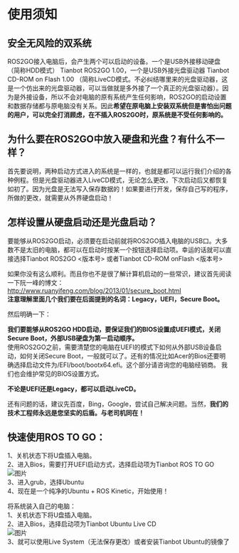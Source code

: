 # 使用须知  
## 安全无风险的双系统
ROS2GO接入电脑后，会产生两个可以启动的设备。一个是USB外接移动硬盘（简称HDD模式） Tianbot ROS2GO 1.00，一个是USB外接光盘驱动器 Tianbot CD-ROM on Flash 1.00  （简称LiveCD模式。不必纠结哪里来的光盘驱动器，这是一个仿出来的光盘驱动器，可以当做就是多外接了一个真正的光盘驱动器）。因为是外接设备，所以不会对电脑的原有系统产生任何影响，ROS2GO的启动设置和数据存储都与原电脑没有关系。因此**希望在原电脑上安装双系统但是害怕出问题的用户，可以完全打消顾虑，在不插入ROS2GO时，原系统是不受任何影响的。**  

## 为什么要在ROS2GO中放入硬盘和光盘？有什么不一样？  
首先要说明，两种启动方式进入的系统是一样的，也就是都可以运行我们介绍的各种例程。但是光盘驱动器进入LiveCD模式，无论怎么更改，下次启动后又都恢复如初了。因为光盘是无法写入保存数据的！如果要进行开发，保存自己写的程序，所做的更改，就需要从外界硬盘启动！

## 怎样设置从硬盘启动还是光盘启动？

要能够从ROS2GO启动，必须要在启动前就将ROS2GO插入电脑的USB口。大多数不是太旧的电脑，都可以在启动时按某一个按钮选择启动项。幸运的话就可以直接选择Tianbot ROS2GO <版本号> 或者Tianbot CD-ROM onFlash <版本号>  

如果你没有这么顺利。而且你也不是很了解计算机启动的一些常识，建议首先阅读一下阮一峰的博文：  
http://www.ruanyifeng.com/blog/2013/01/secure_boot.html  
**注意理解里面几个我们要在后面提到的名词：Legacy，UEFI，Secure Boot。**  

然后明确一下：  

**我们要能够从ROS2GO HDD启动，要保证我们的BIOS设置成UEFI模式，关闭Secure Boot，外部USB硬盘为第一启动顺序。**  
使用ROS2GO之前，需要清楚您的电脑在UEFI的模式下如何从外部USB设备启动，如何关闭Secure Boot，一般就可以了。还有的情况比如Acer的Bios还要明确选择启动文件为/EFI/boot/bootx64.efi。这个部分请咨询您的电脑经销商。 我们也会维护常见的BIOS设置方式。  

**不论是UEFI还是Legacy，都可以启动LiveCD。**

还有问题的话，建议先百度，Bing，Google，尝试自己解决问题。当然，**我们的技术工程师永远是您坚实的后盾。与老司机同在！**



## 快速使用ROS TO GO：  
1、关机状态下将U盘插入电脑。  
2、进入Bios，需要打开UEFI启动方式，选择启动项为Tianbot ROS TO GO  
![图片](https://images-cdn.shimo.im/mO3FawSWzyks98el/proxy.jfif!thumbnail)  
3、进入grub，选择Ubuntu  
4、现在是一个纯净的Ubuntu + ROS Kinetic，开始使用！  

将系统装入自己的电脑：  
1、关机状态下将U盘插入电脑。  
2、进入Bios，选择启动项为Tianbot Ubuntu Live CD  
![图片](https://images-cdn.shimo.im/paITRmYTbIE7b2Z4/VirtualBox_Tianbot_ROS_to_Go_13_10_2018_16_20_47.png!thumbnail)  
3、就可以使用Live System（无法保存更改）或者安装Tianbot Ubuntu的镜像了  

